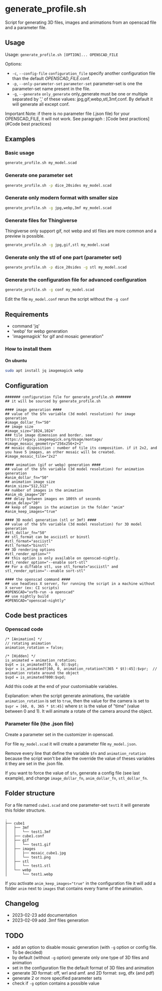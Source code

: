 # generate_profile.sh

Script for generating 3D files, images and animations from an openscad file and a parameter file.

## Usage

Usage: `generate_profile.sh [OPTION]... OPENSCAD_FILE`

Options:
- `-c`, `--config-file` `configuration_file`      specify another configuration file than the default *OPENSCAD_FILE*.conf.
- `-p`, `--only-parameter-set` `parameter-set`    parameter-set is one the parameter-set name present in the file.
- `-g`, `--generate` `only_generate`              only_generate must be one or multiple separated by  ',' of these values: jpg,gif,webp,stl,3mf,conf. By default it will generate all except conf.

Important Note: if there is no parameter file (.json file) for your OPENSCAD_FILE, it will not work. See paragraph : [Code best practices](#Code best practices)

## Examples

### Basic usage

```bash
generate_profile.sh my_model.scad
```

### Generate one parameter set

```bash
generate_profile.sh -p dice_20sides my_model.scad
```

### Generate only modern format with smaller size

```bash
generate_profile.sh -g jpg,webp,3mf my_model.scad
```

### Generate files for Thingiverse

Thingiverse only support gif, not webp and stl files are more common and a preview is possible.

```bash
generate_profile.sh -g jpg,gif,stl my_model.scad
```

### Generate only the stl of one part (parameter set)

```bash
generate_profile.sh -p dice_20sides -g stl my_model.scad
```

### Generate the configuration file for advanced configuration

```bash
generate_profile.sh -g conf my_model.scad
```

Edit the file `my_model.conf` rerun the script without the `-g conf`

## Requirements

- command 'jq'
- 'webp' for webp generation
- 'imagemagick' for gif and mosaic generation"

### How to install them

#### On ubuntu

```bash
sudo apt install jq imagemagick webp
```

## Configuration

```
####### configuration file for generate_profile.sh #######
## it will be sourced by generate_profile.sh

#### image generation ####
## value of the $fn variable (3d model resolution) for image generation 
#image_dollar_fn="50"
## image size
#image_size="1024,1024"
### tile image dimension and border. see https://legacy.imagemagick.org/Usage/montage/
#image_mosaic_geometry="256x256+2+2"
## mosaic disposition : number of tile its composition. if it 2x2, and you have 5 images, an other mosaic will be created.
#image_mosaic_tile="2x2"

#### animation (gif or webp) generation ####
## value of the $fn variable (3d model resolution) for animation generation 
#anim_dollar_fn="50"
## animation image size
#anim_size="512,512"
## number of images in the animation
#anim_nb_image="20"
### delay between images en 100th of seconds
#anim_delay="20"
## keep of images in the animation in the folder "anim"
#anim_keep_images="true"

#### 3D model generation (stl or 3mf) ####
## value of the $fn variable (3d model resolution) for 3D model generation 
#stl_dollar_fn="50"
## stl_format can be asciistl or binstl
#stl_format="asciistl"
#stl_format="binstl"
## 3D rendering options
#stl_render_option=""
## this option is only available on openscad-nightly.
#stl_render_option="--enable sort-stl"
## For a diffable stl, use stl_format="asciistl" and stl_render_option="--enable sort-stl"

#### the openscad command ####
## use headless X server, for running the script in a machine without X server (ex: CI scripts)  
#OPENSCAD="xvfb-run -a openscad"
## use nightly build
#OPENSCAD="openscad-nightly"
```

## Code best practices

### Openscad code

```openscad
/* [Animation] */
// rotating animation
animation_rotation = false;

/* [Hidden] */
is_animated = animation_rotation;
$vpt = is_animated?[0, 0, 0]:$vpt;
$vpr = is_animated?[60, 0, animation_rotation?(365 * $t):45]:$vpr;  // animation rotate around the object
$vpd = is_animated?800:$vpd;
```

Add this code at the end of your customisable variables.

Explanation: when the script generate animations, the variable `animation_rotation` is set to `true`,
then the value for the camera is set to `$vpr = [60, 0, 365 * $t:45]` where `$t` is the value of "time" (value between 0 and 1).
It will animate a rotate of the camera around the object.

### Parameter file (the .json file) 

Create a parameter set in the customizer in openscad.

For file `my_model.scad` it will create a parameter file `my_model.json`.

Remove every line that define the variable `$fn` and `animation_rotation`
because the script won't be able the override the value of theses variables it they are set in the .json file.

If you want to force the value of `$fn`, generate a config file (see last example), and change `image_dollar_fn`, `anim_dollar_fn`, `stl_dollar_fn`.  

## Folder structure

For a file named `cube1.scad` and one parameter-set `test1` it will generate this folder structure.

```
.
├── cube1
│   ├── 3mf
│   │   └── test1.3mf
│   ├── cube1.conf
│   ├── gif
│   │   └── test1.gif
│   ├── images
│   │   ├── mosaic_cube1.jpg
│   │   └── test1.png
│   ├── stl
│   │   └── test1.stl
│   └── webp
│       └── test1.webp
```

If you activate `anim_keep_images="true"` in the configuration file it will add a folder `anim` next to `images` that contains every frame of the animation.

## Changelog

- 2023-02-23 add documentation
- 2023-02-09 add .3mf files generation

## TODO

- add an option to disable mosaic generation (with `-g` option or config file. To be decided)
- by default (without `-g` option) generate only one type of 3D files and animation
- set in the configuration file the default format of 3D files and animation
- generate 3D format: off, wrl and amf. and 2D format: svg, dfx (and pdf)
- generate 2 or more specified parameter sets
- check if `-g` option contains a possible value

